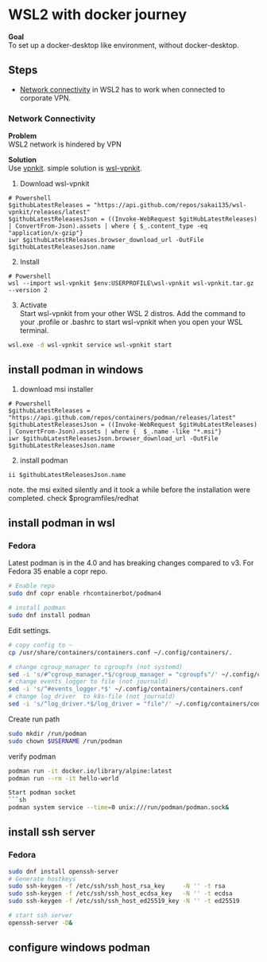 # WSL2 with docker journey

**Goal**  
To set up a docker-desktop like environment, without docker-desktop.

## Steps

* [Network connectivity](#network-connectivity) in WSL2 has to work when connected to corporate VPN.


### Network Connectivity
**Problem**  
WSL2 network is hindered by VPN  

**Solution**  
Use [vpnkit](https://github.com/moby/vpnkit). simple solution is [wsl-vpnkit](https://github.com/sakai135/wsl-vpnkit).
1. Download wsl-vpnkit
```pwsh
# Powershell
$githubLatestReleases = "https://api.github.com/repos/sakai135/wsl-vpnkit/releases/latest"
$githubLatestReleasesJson = ((Invoke-WebRequest $gitHubLatestReleases) | ConvertFrom-Json).assets | where { $_.content_type -eq "application/x-gzip"}
iwr $githubLatestReleases.browser_download_url -OutFile $githubLatestReleasesJson.name
```
2. Install
```pwsh
# Powershell
wsl --import wsl-vpnkit $env:USERPROFILE\wsl-vpnkit wsl-vpnkit.tar.gz --version 2
```
3. Activate  
Start wsl-vpnkit from your other WSL 2 distros. Add the command to your .profile or .bashrc to start wsl-vpnkit when you open your WSL terminal.
```sh
wsl.exe -d wsl-vpnkit service wsl-vpnkit start
```

## install podman in windows

1. download msi installer
```pwsh
# Powershell
$githubLatestReleases = "https://api.github.com/repos/containers/podman/releases/latest"
$githubLatestReleasesJson = ((Invoke-WebRequest $gitHubLatestReleases) | ConvertFrom-Json).assets | where {  $_.name -like "*.msi"}
iwr $githubLatestReleasesJson.browser_download_url -OutFile $githubLatestReleasesJson.name
```

2. install podman
```pwsh
ii $githubLatestReleasesJson.name
```
note. the msi exited silently and it took a while before the installation were completed.
check $programfiles/redhat

## install podman in wsl
### Fedora 
Latest podman is in the 4.0 and has breaking changes compared to v3. 
For Fedora 35 enable a copr repo.

```sh
# Enable repo
sudo dnf copr enable rhcontainerbot/podman4

# install podman
sudo dnf install podman
```

Edit settings. 
```sh
# copy config to ~
cp /usr/share/containers/containers.conf ~/.config/containers/.

# change cgroup_manager to cgroupfs (not systemd)
sed -i 's/#^cgroup_manager.*$/cgroup_manager = "cgroupfs"/' ~/.config/containers/containers.conf
# change events_logger to file (not journald)
sed -i 's/^#events_logger.*$' ~/.config/containers/containers.conf
# change log_driver  to k8s-file (not journald)
sed -i 's/^log_driver.*$/log_driver = "file"/' ~/.config/containers/containers.conf
```

Create run path
```sh
sudo mkdir /run/podman
sudo chown $USERNAME /run/podman
```

verify podman
```sh
podman run -it docker.io/library/alpine:latest
podman run --rm -it hello-world

Start podman socket
```sh
podman system service --time=0 unix:///run/podman/podman.sock&
```

## install ssh server
### Fedora
```sh
sudo dnf install openssh-server
# Generate hostkeys
sudo ssh-keygen -f /etc/ssh/ssh_host_rsa_key     -N '' -t rsa
sudo ssh-keygen -f /etc/ssh/ssh_host_ecdsa_key   -N '' -t ecdsa
sudo ssh-keygen -f /etc/ssh/ssh_host_ed25519_key -N '' -t ed25519

# start ssh server
openssh-server -D&
```
## configure windows podman

